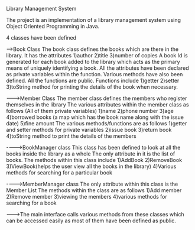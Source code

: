 Library Management System


The project is an implementation of a library management system using Object Oriented Programming in Java.

4 classes have been defined


-->Book Class
The book class defines the books which are there in the library. It has the attributes
1)author
2)title
3)number of copies
A book Id is generated for each book added to the library which acts as the primary means of uniquely identifying a book. All the attributes have been declared as private variables within the function.
Various methods have also been defined. All the functions are public. Functions include
1)getter
2)setter
3)toString method for printing the details of the book when necessary.


--->Member Class
The member class defines the members who register themselves in the library
The various attributes within the member class as follows
(All of them private variables)
1)name
2)phone number
3)age
4)borrowed books  (a map which has the book name along with the issue date)
5)fine amount
The various methods/functions are as follows
1)getter and setter methods for private variables
2)issue book
3)return book
4)toString method to print the details of the members


---->BookManager class
This class has been defined to look at all the books inside the library as a whole
The only attribute in it is the list of books.
The methods within this class include
1)AddBook
2)RemoveBook
3)ViewBook(helps the user view all the books in the library)
4)Various methods for searching for a particular book

---->MemberManager class
The only attribute within this class is the Member List
The methods within the class are as follows
1)Add member
2)Remove member
3)viewing the members
4)various methods for searching for a book

--->The main interface calls various methods from these classes which can be accessed easily as most of them
have been defined as public.
